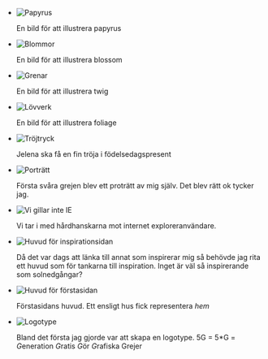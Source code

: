  * ![Papyrus](a/../images/papyrus.svg)
 
   En bild för att illustrera papyrus

 * ![Blommor](a/../images/blossom.svg)
 
   En bild för att illustrera blossom

 * ![Grenar](a/../images/twig.svg)
 
   En bild för att illustrera twig

 * ![Lövverk](a/../images/foliage.svg)
   
   En bild för att illustrera foliage   

 * ![Tröjtryck](a/../images/sweater.svg)
   
   Jelena ska få en fin tröja i födelsedagspresent

 * ![Porträtt](a/../images/portrait.svg)
   
   Första svåra grejen blev ett proträtt av mig själv. Det blev rätt ok tycker jag.

 * ![Vi gillar inte IE](a/../images/wrongbrowser.svg)
   
   Vi tar i med hårdhanskarna mot internet exploreranvändare.
 
 * ![Huvud för inspirationsidan](a/../images/inspiration.svg)
 
   Då det var dags att länka till annat som inspirerar mig så behövde jag rita ett huvud som för tankarna till inspiration. Inget är väl så inspirerande som solnedgångar?
  
 * ![Huvud för förstasidan](a/../images/home.svg)
 
   Förstasidans huvud. Ett ensligt hus fick representera *hem*

 * ![Logotype](a/../images/logo.svg)
   
   Bland det första jag gjorde var att skapa en logotype. 5G = 5\*G = 
   *G*eneration *G*ratis *G*ör *G*rafiska Grejer
